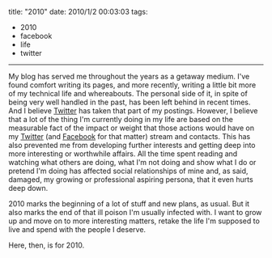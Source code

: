 title: "2010"
date: 2010/1/2 00:03:03
tags:
- 2010
- facebook
- life
- twitter
---
My blog has served me throughout the years as a getaway medium. I've found comfort writing its pages, and more recently, writing a little bit more of my technical life and whereabouts. The personal side of it, in spite of being very well handled in the past, has been left behind in recent times. And I believe [Twitter](http://twitter.com) has taken that part of my postings. However, I believe that a lot of the thing I'm currently doing in my life are based on the measurable fact of the impact or weight that those actions would have on my [Twitter](http://twitter.com/amsterdamog) (and [Facebook](http://facebook.com/damog) for that matter) stream and contacts. This has also prevented me from developing further interests and getting deep into more interesting or worthwhile affairs. All the time spent reading and watching what others are doing, what I'm not doing and show what I do or pretend I'm doing has affected social relationships of mine and, as said, damaged, my growing or professional aspiring persona, that it even hurts deep down.

2010 marks the beginning of a lot of stuff and new plans, as usual. But it also marks the end of that ill poison I'm usually infected with. I want to grow up and move on to more interesting matters, retake the life I'm supposed to live and spend with the people I deserve.

Here, then, is for 2010.
